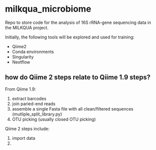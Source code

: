 # milkqua_microbiome
Repo to store code for the analysis of 16S rRNA-gene sequencing data in the MILKQUA project.

Initially, the following tools will be explored and used for training:
- Qiime2
- Conda environments
- Singularity
- Nextflow

## how do Qiime 2 steps relate to Qiime 1.9 steps?

From Qiime 1.9:

1. extract barcodes
2. join paried-end reads
3. assemble a single Fasta file with all clean/filtered sequences (mutliple_split_library.py)
4. OTU picking (usually closed OTU picking)

Qiime 2 steps include:

1. import data
2. 
